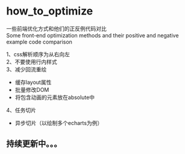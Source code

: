 # how_to_optimize
一些前端优化方式和他们的正反例代码对比  
Some front-end optimization methods and their positive and negative example code comparison


1、css解析顺序为从右向左  
2、不要使用行内样式  
3、减少回流重绘
- 缓存layout属性  
- 批量修改DOM  
- 将包含动画的元素放在absolute中

4、任务切片
- 异步切片（以绘制多个echarts为例）

## 持续更新中。。。
